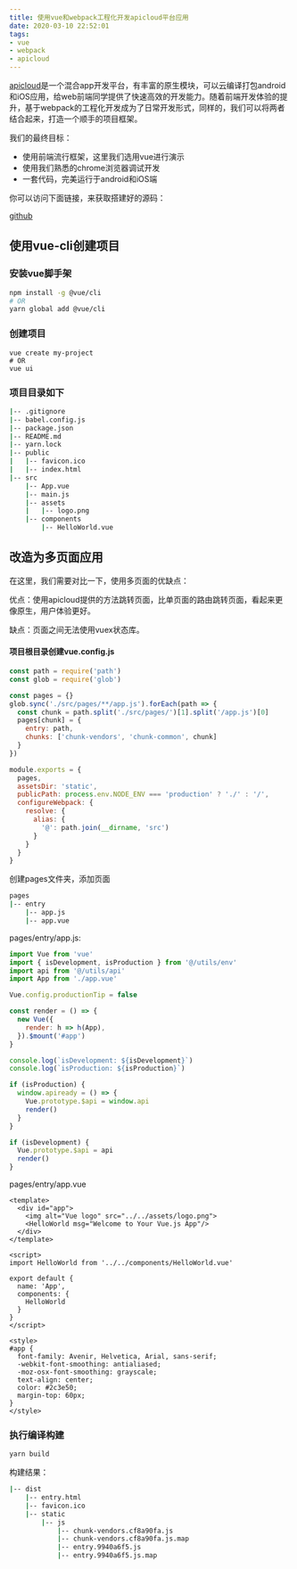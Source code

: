 ```yaml
---
title: 使用vue和webpack工程化开发apicloud平台应用
date: 2020-03-10 22:52:01
tags:
- vue
- webpack
- apicloud
---
```


[apicloud](https://www.apicloud.com/)是一个混合app开发平台，有丰富的原生模块，可以云编译打包android和iOS应用，给web前端同学提供了快速高效的开发能力。随着前端开发体验的提升，基于webpack的工程化开发成为了日常开发形式，同样的，我们可以将两者结合起来，打造一个顺手的项目框架。

我们的最终目标：

- 使用前端流行框架，这里我们选用vue进行演示
- 使用我们熟悉的chrome浏览器调试开发
- 一套代码，完美运行于android和iOS端

你可以访问下面链接，来获取搭建好的源码：

[github](https://github.com/QingyunYang/apicloud-webpack-vue-starter)

## 使用vue-cli创建项目

### 安装vue脚手架

```bash
npm install -g @vue/cli
# OR
yarn global add @vue/cli
```

### 创建项目

```
vue create my-project
# OR
vue ui
```
### 项目目录如下

```bash
|-- .gitignore
|-- babel.config.js
|-- package.json
|-- README.md
|-- yarn.lock
|-- public
|   |-- favicon.ico
|   |-- index.html
|-- src
    |-- App.vue
    |-- main.js
    |-- assets
    |   |-- logo.png
    |-- components
        |-- HelloWorld.vue

```

## 改造为多页面应用

在这里，我们需要对比一下，使用多页面的优缺点：

优点：使用apicloud提供的方法跳转页面，比单页面的路由跳转页面，看起来更像原生，用户体验更好。

缺点：页面之间无法使用vuex状态库。

#### 项目根目录创建vue.config.js

```javascript
const path = require('path')
const glob = require('glob')

const pages = {}
glob.sync('./src/pages/**/app.js').forEach(path => {
  const chunk = path.split('./src/pages/')[1].split('/app.js')[0]
  pages[chunk] = {
    entry: path,
    chunks: ['chunk-vendors', 'chunk-common', chunk]
  }
})

module.exports = {
  pages,
  assetsDir: 'static',
  publicPath: process.env.NODE_ENV === 'production' ? './' : '/',
  configureWebpack: {
    resolve: {
      alias: {
        '@': path.join(__dirname, 'src')
      }
    }
  }
}
```

创建pages文件夹，添加页面

```bash
pages
|-- entry
    |-- app.js
    |-- app.vue

```

pages/entry/app.js:

```javascript
import Vue from 'vue'
import { isDevelopment, isProduction } from '@/utils/env'
import api from '@/utils/api'
import App from './app.vue'

Vue.config.productionTip = false

const render = () => {
  new Vue({
    render: h => h(App),
  }).$mount('#app')
}

console.log(`isDevelopment: ${isDevelopment}`)
console.log(`isProduction: ${isProduction}`)

if (isProduction) {
  window.apiready = () => {
    Vue.prototype.$api = window.api
    render()
  }
}

if (isDevelopment) {
  Vue.prototype.$api = api
  render()
}

```

pages/entry/app.vue

```vue
<template>
  <div id="app">
    <img alt="Vue logo" src="../../assets/logo.png">
    <HelloWorld msg="Welcome to Your Vue.js App"/>
  </div>
</template>

<script>
import HelloWorld from '../../components/HelloWorld.vue'

export default {
  name: 'App',
  components: {
    HelloWorld
  }
}
</script>

<style>
#app {
  font-family: Avenir, Helvetica, Arial, sans-serif;
  -webkit-font-smoothing: antialiased;
  -moz-osx-font-smoothing: grayscale;
  text-align: center;
  color: #2c3e50;
  margin-top: 60px;
}
</style>

```

### 执行编译构建

```bash
yarn build
```

构建结果：

```bash
|-- dist
    |-- entry.html
    |-- favicon.ico
    |-- static
        |-- js
            |-- chunk-vendors.cf8a90fa.js
            |-- chunk-vendors.cf8a90fa.js.map
            |-- entry.9940a6f5.js
            |-- entry.9940a6f5.js.map

```

